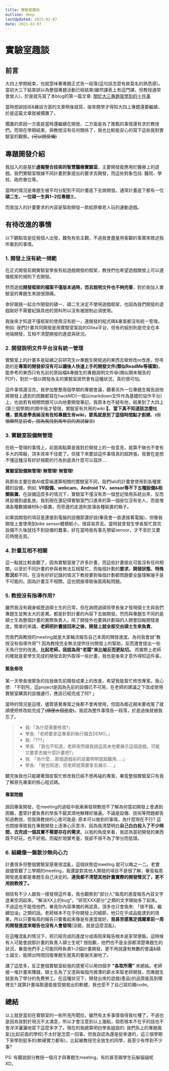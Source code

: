 ```yaml
---
title: 實驗室趣談
outline: deep
lastUpdated: 2023-02-07
date: 2023-02-07
---
```

# 實驗室趣談

## 前言
大四上學期結束，也就意味著專題正式告一段落(這句話怎麼有故莫名的熟悉感)。當初大三下結束誤以為整個專題活動已經結束(雖然課表上有這門課，但教授通常會放人)，於是就先寫了本blog的第一篇文章: 
[關於大三專題我學到的十件事](./10_learning_from_junior_project.md)

當時想說技術&雜談方面的文章稍後就寫，後來開學才得知大四上專題還要繼續，於是這篇文章就被擱置了。

擱置的原因一方面是當時還繼續在開發，二方面是為了推甄的事情還有求於教授們。而現在學期結束，與教授沒有任何關係了，我也比較能安心的寫下這些我對實驗室的觀察。~~(可以開臭囉)~~

## 專題開發介紹
我加入的是基於**虛擬整合技術的智慧醫療實驗室**，主要開發能應用於醫療上的遊戲。我們實驗室根據不同計畫對象提出的要求去開發，而這些對象包括: 醫院、學校、政府單位等。

當時的情況是專題生被平均分配到不同計畫底下去做開發。通常計畫底下都有一位**碩二生、一位碩一生與1~2位專題**生。

而我加入的計畫要求的內容是幫助開發一款給原鄉老人玩的運動遊戲。


## 有待改進的事情
以下觀點皆是從我個人出發，難免有些主觀，不過我會盡量用客觀的事實來敘述我所看到的事情。

### 1. 開發上沒有統一規範
在正式開發前期實驗室學長有給遊戲開發的框架，教授們也希望遊戲開發上可以遵循框架的規則下去開發。

然而遊戲**開發框架的檔案不僅版本過時，而且說明文件也不夠完善**，對於剛加入實驗室的專題生來說很頭痛。

幸好跟我一起合作開發的碩一、碩二生決定不使用遊戲框架，也因為我們開發的遊戲剛好不需要紀錄其他的資料所以沒有被限制必須使用。

我後來才知道不僅框架的使用沒有統一，連開發的程式碼&專案都沒有統一管理。例如: 我們計畫共同開發是用實驗室架設的Gitea平台，但有的組別則是完全在本地端開發，互相不清楚開發的進度與狀況。

### 2. 開發說明文件平台沒有統一管理
實驗室上的計畫多是延續之前研究生or專題生開發過的東西去做修改or改進，但弔詭的是**專案的開發卻沒有可以讓後人快速上手的開發文件(類似ReadMe等檔案)**。能參考的東西只有先前的原始檔&專題生的專題說明文件😅(類似期末報告的PDF)，對於一個以開發為主的實驗室居然會有這種狀況，真的很可怕。

這件事情還沒完，我參加整整兩個學期的專題會議，聽著另外一位專題生報告說他將開發上遇到的困難都寫在hackMD(一個以markdown文件作為基礎的協作平台)上，也說若有相關問題可以向他要開發筆記。我原本也不疑有他，結果到了大四上(第三個學期)的期中我才發現，實驗室有共用的wiki 🤬。**當下真不知道該怎麼吐槽，要馬是學長姊沒有告知專題生有wiki，要馬就是到了這個時間點才創建**。~~(但很顯然是前者，因為我找到兩年前的測試留言)~~

### 3. 實驗室設備無管理
在統一管理的事情上，前面兩點算是我對於開發上的一些意見，就算不做也不會有多大的障礙，頂多效率不佳罷了。但接下來要談這件事情真的超誇張，我實在是想不懂這種沒有好好規範的行為到底為什麼可以容許....

**實驗室設備無管理! 無管理! 無管理!** 

與那些主要在做AI或雲端運算相關的實驗室不同，我們lab的計畫會使用到各種實體的設備，例如: **VR設備、webcam、Android TV、sensor等不下五種設備&相關裝置**。在設備這麼多的情況下，實驗室不僅沒有弄一個登記借用系統出來，反而將設備到處亂放。我到現在還記得實驗室門口進來的第一個座位沒有坐人，而是堆滿各種數據線材&小裝置，而旁邊的走道則放滿各種裝置的箱子。

如果說開發的項目是連接到電腦的設備那還好說(畢竟會一直連接著電腦)，但像我開發上會使用到bike sensor體積較小，很容易弄丟。當時就曾發生學長幫忙買完設備不久後就找不到設備的蠢事，好在當時我有事先預留sensor，才不至於又要花時間去買。

### 4. 計畫互相不相關
這一點就比較直觀了，因為實驗室接了許多計畫，而這些計畫彼此可能沒有任何相關，以至於不同計畫的參與者無法互相幫忙。而每個計劃的**要求、開發狀態、特殊形況**都不同，在沒有好好記錄的情況下教授要對每個計劃都問題要全盤理解幾乎是不可能的。因為計畫互不相關，這也間接導致後面兩點問題。

### 5. 教授沒有指導作用?
雖然我沒有親身經歷過碩士生的日常，但在詢問過碩班學長後才發現碩士生與我們專題生並無太大的差異。都是針對計畫的內容下去做開發。然而與專題生不同的是碩士生為整個計畫的實際負責人，除了開發外也要與計劃端的人開會回報開發進度。簡單的來講，**老師把計畫接回來之後，開發上就全部交由碩士生來負責**。

而我們與教授的meeting就是大家輪流報告自己本周的開發進度。為何我會說"教授沒有指導作用"? 因為教授完全無法提供任何開發上的幫助，反而還會提出一些天馬行空的改進。**比起老師，我認為用"老闆"來比喻反而更貼切。** 而實際上老師的確就是拿學生完成的開發去對外取得一些計畫，我也是後來才意外得知這件事。

#### 緊急修改
某一天學長很緊急的找我做先前開發成果上的改進，希望我能幫忙修改專案。我心想: 「不對阿，這project是因為先前的設備已不可用，在老師的建議之下改成使用實驗室購買的設備運行，應該已經完成了阿? 」

當時的情況是這樣，儘管感覺專案之後都不會再使用，但因為鄰近期末要收尾了就順便把修改給完成了~~(順便水個進度)~~。我認為整件事情告一段落，於是過後就被我忘了。

>- 我:「為什麼需要修改?」  
>- 學長:「老師要拿這專案的執行檔去DEMO。」
>- 我:「???」  
>- 學長: 「我也不知道，老師突然跟我說這周末他要展示這個遊戲，可能又要拿去接什麼計畫吧?」  
>- 我: 「為什麼....那個遊戲前的設置明明就超難用.....」  
>- 學長: 「我也知道，但老師就需要拿去展示.....」  

聽完後我也只能硬著頭皮幫忙修改我已經不想再碰的專案，畢竟整個實驗室只有我了解原先專案的核心程式碼。

#### 專案問題
說回專案開發，在meeting的過程中我漸漸發現教授不了解為何當初開發上會遇到困難，盡管計畫負責的學長不厭其煩地解釋好幾遍。不論是設備、技術等問題都告知過教授，但我猜教授的心態可能是: 原本可以做到的事情，為什麼現在不行? 這也間接導致我在專題開發上逐漸心灰意冷，因為我清楚明白**自己白白投入了不少時間，去完成一個其實不需要存在的需求**。以我的角度來看，我認為當初開發的東西既不好玩，也不好用。而礙於現實考量，我卻不得不為了學分而低頭。

### 6. 組織像一盤散沙無向心力
計畫很多但整個實驗室感覺很混亂，這個狀態從meeting
就可以略之一二。老實說儘管聽了三學期的meeting，我還是對其他人開發的項目不是很了解，畢竟每周開發進度都是專題生自己決定的。**連我都不清楚其他計畫實際的開發情況了，更不用說教授了。**

相信有不少人跟我一樣發現這件事，我也觀察到"部分人"每周的進度報告內容文字逐漸空洞起來。"解決XX上的bug"，"研究XXX部分"之類的文字開始多了起來。不過這也不能怪他們，畢竟你內容準備的再認真，頂多也只會換來: 「很不錯，繼續加油」之類的話。老師根本不在乎你開發上的細節，他只在乎成品能達到的效果。所以只要每周的報告只要看起來像是有進度就好，**我甚至感篤定偶爾拿前一周的開發進度來報告也沒有人會發現**(沒錯，就是這麼混亂)。

在這種混亂的情況下，把已經完成的進度分成兩周來報告根本是家常便飯。這時候有人可能會說那計畫的負責人碩士生呢? 很抱歉，他們也不是全部都清楚專題生的狀況，畢竟他們手上可能同時負責1~2個計畫開發，更不用說還有無數的會議&碩士論文，能擠出時間回復專題生就真的要謝天謝地了。

講了這麼多，反正整個實驗室給我的感覺可以用四個字 **"各取所需"** 來總結。老師接一堆計畫來賺錢，碩士生為了文憑與每個月微薄的薪水來幫老師開發，而專題生就是為了學分的免費勞工。在這種狀況下，開發出來的遊戲(產品)的品質能高到哪裡去? 就算計畫端那邊能接受開發出的軟體，我也受不了自己寫的醜code。

## 總結
以上就是當初在實驗室的一些所見所聞拉，雖然有太多事情值得我吐槽了，不過也是因為我對於現況不太滿意，所以才會注意到以上幾點，倘若根本不在乎的話也不會洋洋灑灑地寫下這麼多字了。現在的我總算明白學長姐說的: 我們系上的專題風氣(比起前面的學校)不太好是怎麼一回事。但我自認為還是挺幸運的，這三個學期下來學到挺多的(軟硬實力都有)，比起被教授完全放生的同學，我至少有學到不少事?

PS: 有聽說部分教授一個月才與專題生meeting，有的甚至跟學生玩躲貓貓呢XD。
